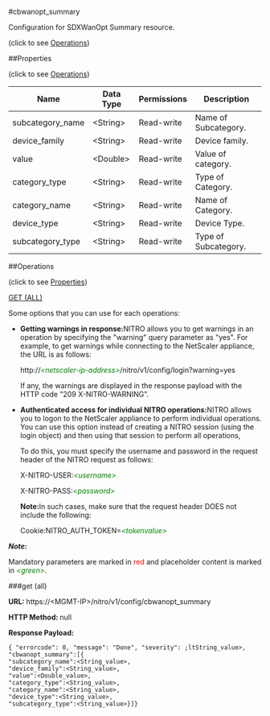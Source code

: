 #cbwanopt_summary



Configuration for SDXWanOpt Summary resource.

<span>(click to see [Operations](#operations))</span>



##Properties 

<span>(click to see [Operations](#operations))</span>





<table><thead><tr><th>Name</th><th>Data Type</th><th>Permissions</th><th>Description</th></tr></thead><tbody><tr><td>subcategory_name</td><td>&lt;String></td><td>Read-write</td><td>Name of Subcategory.</td></tr><tr><td>device_family</td><td>&lt;String></td><td>Read-write</td><td>Device family.</td></tr><tr><td>value</td><td>&lt;Double></td><td>Read-write</td><td>Value of category.</td></tr><tr><td>category_type</td><td>&lt;String></td><td>Read-write</td><td>Type of Category.</td></tr><tr><td>category_name</td><td>&lt;String></td><td>Read-write</td><td>Name of Category.</td></tr><tr><td>device_type</td><td>&lt;String></td><td>Read-write</td><td>Device Type.</td></tr><tr><td>subcategory_type</td><td>&lt;String></td><td>Read-write</td><td>Type of Subcategory.</td></tr></tbody></table>

##Operations 

<span>(click to see [Properties](#properties))</span>





[GET (ALL)](#get-all)





Some options that you can use for each operations:

<ul><li><p><b>Getting warnings in response:</b>NITRO allows you to get warnings in an operation by specifying the "warning" query parameter as "yes". For example, to get warnings while connecting to the NetScaler appliance, the URL is as follows:</p><p>http://<span style="color:green;font-style:italic;">&lt;netscaler-ip-address&gt;</span>/nitro/v1/config/login?warning=yes</p><p>If any, the warnings are displayed in the response payload with the HTTP code "209 X-NITRO-WARNING".</p></li><li><p><b>Authenticated access for individual NITRO operations:</b>NITRO allows you to logon to the NetScaler appliance to perform individual operations. You can use this option instead of creating a NITRO session (using the login object) and then using that session to perform all operations,</p><p>To do this, you must specify the username and password in the request header of the NITRO request as follows:</p><p>X-NITRO-USER:<span style="color:green;font-style:italic;">&lt;username&gt;</span></p><p>X-NITRO-PASS:<span style="color:green;font-style:italic;">&lt;password&gt;</span></p><p><b>Note:</b>In such cases, make sure that the request header DOES not include the following:</p><p>Cookie:NITRO_AUTH_TOKEN=<span style="color:green;font-style:italic;">&lt;tokenvalue&gt;</span></p></li></ul>







***Note:*** 

Mandatory parameters are marked in <span style="color:#FF0000;">red</span> and placeholder content is marked in <span style="color:green;font-style:italic">&lt;green&gt;</span>.



###get (all)







<b>URL: </b>https://&lt;MGMT-IP&gt;/nitro/v1/config/cbwanopt_summary

<b>HTTP Method: </b>null

<b>Response Payload: </b>
```
{ "errorcode": 0, "message": "Done", "severity": ;ltString_value>, "cbwanopt_summary":[{
"subcategory_name":<String_value>,
"device_family":<String_value>,
"value":<Double_value>,
"category_type":<String_value>,
"category_name":<String_value>,
"device_type":<String_value>,
"subcategory_type":<String_value>}]}
```







